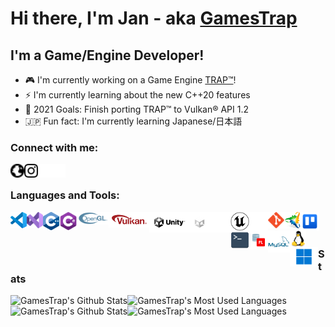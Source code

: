# Hi there, I'm Jan - aka [GamesTrap][website]

## I'm a Game/Engine Developer!

- 🎮 I'm currently working on a Game Engine [TRAP™][enginewebsite]!
- ⚡ I'm currently learning about the new C++20 features
- 🥅 2021 Goals: Finish porting TRAP™ to Vulkan® API 1.2
- 🇯🇵 Fun fact: I'm currently learning Japanese/日本語

### Connect with me:

[<img align="left" alt="GamesTrap | Website" width="22px" src="media/globe-dark.svg#gh-light-mode-only"/>][website]
[<img align="left" alt="GamesTrap | Instagram" width="22px" src="media/instagram-dark.svg#gh-light-mode-only"/>][instagram]
[<img align="left" alt="GamesTrap | Website" width="22px" src="media/globe-light.svg#gh-dark-mode-only"/>][website]
[<img align="left" alt="GamesTrap | Instagram" width="22px" src="media/instagram-light.svg#gh-dark-mode-only"/>][instagram]

<br/>

### Languages and Tools:

<img align="left" alt="Visual Studio Code" width="26px" src="media/vscode.svg"/>
<img align="left" alt="Visual Studio" width="26px" src="media/visualstudio.svg"/>
<img align="left" alt="C++" width="26px" src="media/cpp.svg"/>
<img align="left" alt="C#" width="29px" src="media/cs.png"/>
<img align="left" alt="OpenGL®" width="50px" src="media/opengl.svg"/>
<img align="left" alt="Vulkan®" width="65px" src="media/vulkan.svg"/>
<img align="left" alt="Unity®" width="65px" src="media/unity-dark.svg#gh-light-mode-only"/>
<img align="left" alt="Unity®" width="65px" src="media/unity-light.svg#gh-dark-mode-only"/>
<img align="left" alt="Unreal® Engine" width="30px" src="media/ue-dark.svg#gh-light-mode-only"/>
<img align="left" alt="Unreal® Engine" width="30px" src="media/ue-light.svg#gh-dark-mode-only"/>
<img align="left" alt="Git" width="26px" src="media/git.svg"/>
<img align="left" alt="Premake" width="26px" src="media/premake.png"/>
<img align="left" alt="Trello" width="30x" src="media/trello.svg"/>
<img align="left" alt="Terminal" width="30px" src="media/terminal.svg"/>
<img align="left" alt="Oracle® PL/SQL" width="30px" src="media/plsql.svg"/>
<img align="left" alt="Oracle® MySQL" width="35px" src="media/mysql.svg"/>
<img align="left" alt="Linux" width="26px" src="media/tux.svg"/>
<img align="left" alt="Windows" width="45px" src="media/win11.svg"/>

<br/>
<br/>

### Stats

<img align="left" alt="GamesTrap's Github Stats" src="https://github-readme-stats.gamestrap.vercel.app/api?username=GamesTrap&show_icons=true&count_private=true&hide_border=true#gh-light-mode-only"/>
<img align="left" alt="GamesTrap's Most Used Languages" src="https://github-readme-stats.gamestrap.vercel.app/api/top-langs/?username=GamesTrap&layout=compact&hide_border=true&count_private=true#gh-light-mode-only"/>
<img align="left" alt="GamesTrap's Github Stats" src="https://github-readme-stats.gamestrap.vercel.app/api?username=GamesTrap&show_icons=true&count_private=true&hide_border=true&theme=dark#gh-dark-mode-only"/>
<img align="left" alt="GamesTrap's Most Used Languages" src="https://github-readme-stats.gamestrap.vercel.app/api/top-langs/?username=GamesTrap&layout=compact&hide_border=true&count_private=true&theme=dark#gh-dark-mode-only"/>

[enginewebsite]: https://gamestrap.github.io/TRAP
[website]: https://jan.trappedgames.de
[instagram]: https://www.instagram.com/gamestraplive/
